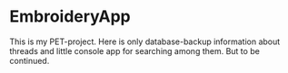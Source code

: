 # EmbroideryApp

This is my PET-project. Here is only database-backup information about threads and little console app for searching among them. 
But to be continued.


